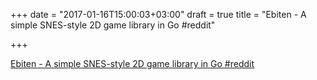 +++
date = "2017-01-16T15:00:03+03:00"
draft = true
title = "Ebiten - A simple SNES-style 2D game library in Go  #reddit"

+++

<p><a href="https://t.co/IXPZYgx96z">Ebiten - A simple SNES-style 2D game library in Go  #reddit</a></p>
